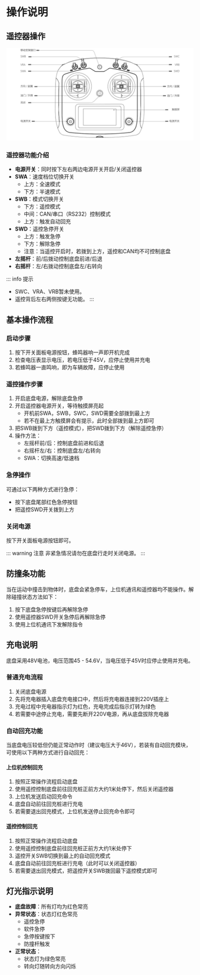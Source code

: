 # 操作说明

## 遥控器操作

![遥控器说明](/images/deeprobot01/specifications/image7.png)

### 遥控器功能介绍

- **电源开关**：同时按下左右两边电源开关开启/关闭遥控器
- **SWA**：速度档位切换开关
  - 上方：全速模式
  - 下方：半速模式
- **SWB**：模式切换开关
  - 下方：遥控模式
  - 中间：CAN/串口（RS232）控制模式
  - 上方：触发自动回充
- **SWD**：遥控急停开关
  - 上方：触发急停
  - 下方：解除急停
  - 注意：当遥控开启时，若拨到上方，遥控和CAN均不可控制底盘
- **左摇杆**：前/后拨动控制底盘前进/后退
- **右摇杆**：左/右拨动控制底盘左/右转向

::: info 提示
- SWC、VRA、VRB暂未使用。
- 遥控背后左右两侧按键无功能。
:::

## 基本操作流程

### 启动步骤

1. 按下开关面板电源按钮，蜂鸣器响一声即开机完成
2. 检查电压表显示电压，若电压低于45V，应停止使用并充电
3. 若蜂鸣器一直鸣响，即为车辆故障，应停止使用

### 遥控操作步骤

1. 开启底盘电源，解除底盘急停
2. 开启遥控器电源开关，等待触摸屏亮起
   - 开机前SWA，SWB，SWC，SWD需要全部拨到最上方
   - 若不在最上方触摸屏会有提示，此时全部拨到最上方即可
3. 把SWB拨到下方（遥控模式），把SWD拨到下方（解除遥控急停）
4. 操作方法：
   - 左摇杆前/后：控制底盘前进和后退
   - 右摇杆左/右：控制底盘左/右转向
   - SWA：切换高速/低速档

### 急停操作

可通过以下两种方式进行急停：
- 按下底盘尾部红色急停按钮
- 把遥控SWD开关拨到上方

### 关闭电源

按下开关面板电源按钮即可。

::: warning 注意
非紧急情况请勿在底盘行走时关闭电源。
:::

## 防撞条功能

当在运动中撞击到物体时，底盘会紧急停车，上位机通讯和遥控器均不能操作。解除碰撞状态方法如下：

1. 按下底盘急停按键后再解除急停
2. 使用遥控器SWD开关急停后再解除急停
3. 使用上位机通讯下发解除指令

## 充电说明

底盘采用48V电池，电压范围45 - 54.6V，当电压低于45V时应停止使用并充电。

### 普通充电流程

1. 关闭底盘电源
2. 先将充电器插入底盘充电接口中，然后将充电器连接到220V插座上
3. 充电过程中充电器指示灯为红色，充电完成后指示灯转为绿色
4. 若需要中途停止充电，需要先断开220V电源，再从底盘拔除充电器

### 自动回充功能

当底盘电压较低但仍能正常动作时（建议电压大于46V），若装有自动回充模块，可使用以下两种方式进行自动回充：

#### 上位机控制回充
1. 按照正常操作流程启动底盘
2. 使用遥控控制底盘前往回充桩正前方大约1米处停下，然后关闭遥控器
3. 上位机发送启动回充命令
4. 底盘自动前往回充桩进行充电
5. 若需要退出回充模式，上位机发送停止回充命令即可

#### 遥控控制回充
1. 按照正常操作流程启动底盘
2. 使用遥控控制底盘前往回充桩正前方大约1米处停下
3. 遥控开关SWB切换到最上的自动回充模式
4. 底盘自动前往回充桩进行充电（此时可以关闭遥控器）
5. 若需要退出回充模式，把遥控开关SWB拨回最下遥控模式即可

## 灯光指示说明

- **底盘故障**：所有灯均为红色常亮
- **异常状态**：状态灯红色常亮
  - 遥控急停
  - 软件急停
  - 急停按键按下
  - 防撞杆触发
- **正常状态**：
  - 状态灯为绿色常亮
  - 转向灯随转向方向闪烁 